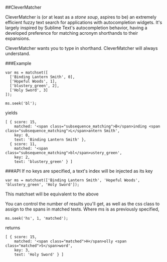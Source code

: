 ##CleverMatcher

CleverMatcher is (or at least as a *stone soup*, aspires to be) an extremely efficient fuzzy text search for applications with autocompletion widgets. It's largely inspired by Sublime Text's autocompletion behavior, having a developed preference for matching acronym shorthands to their expansions.

CleverMatcher wants you to type in shorthand. CleverMatcher will always understand.

###Example
```
var ms = matchset([
  ['Binding Lantern Smith', 0],
  ['Hopeful Woods', 1],
  ['blustery_green', 2],
  ['Holy Sword', 3]
]);

ms.seek('bl');
```
yields 
```
[ { score: 15,
    matched: '<span class="subsequence_matching">B</span>inding <span class="subsequence_matching">L</span>antern Smith',
    key: 0,
    text: 'Binding Lantern Smith' },
  { score: 11,
    matched: '<span class="subsequence_matching">bl</span>ustery_green',
    key: 2,
    text: 'blustery_green' } ]
```

###API
If no keys are specified, a text's index will be injected as its key
```
var ms = matchset(['Binding Lantern Smith', 'Hopeful Woods', 'blustery_green', 'Holy Sword']);
```
This matchset will be equivalent to the above


You can control the number of results you'll get, as well as the css class to assign to the spans in matched texts. Where ms is as previously specified,

```
ms.seek('hs', 1, 'matched');
```
returns
```
[ { score: 15,
    matched: '<span class="matched">H</span>olly <span class="matched">S</span>word',
    key: 3,
    text: 'Holy Sword' } ]
```